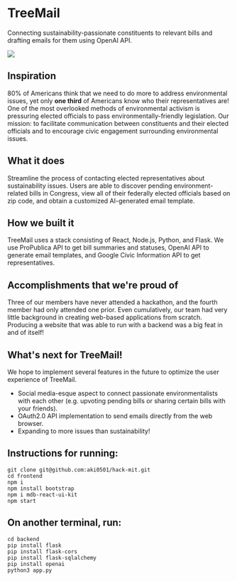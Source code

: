# TreeMail
Connecting sustainability-passionate constituents to relevant bills and drafting emails for them using OpenAI API.

![](./src/images/tree.svg)

## Inspiration
80% of Americans think that we need to do more to address environmental issues, yet only **one third** 
of Americans know who their representatives are! One of the most overlooked methods of environmental activism is pressuring elected officials to pass environmentally-friendly legislation. Our mission: to facilitate communication between constituents and their elected officials and to encourage civic engagement surrounding environmental issues.

## What it does
Streamline the process of contacting elected representatives about sustainability issues. Users are able to discover pending environment-related bills in Congress, view all of their federally elected officials based on zip code, and obtain a customized AI-generated email template.

## How we built it
TreeMail uses a stack consisting of React, Node.js, Python, and Flask. We use ProPublica API to get bill summaries and statuses, OpenAI API to generate email templates, and Google Civic Information API to get representatives.

## Accomplishments that we're proud of
Three of our members have never attended a hackathon, and the fourth member had only attended one prior. Even cumulatively, our team had very little background in creating web-based applications from scratch. Producing a website that was able to run with a backend was a big feat in and of itself!

## What's next for TreeMail!
We hope to implement several features in the future to optimize the user experience of TreeMail. 
 - Social media-esque aspect to connect passionate environmentalists with each other (e.g. upvoting pending bills or sharing certain bills with your friends).
 - OAuth2.0 API implementation to send emails directly from the web browser.
 - Expanding to more issues than sustainability!


## Instructions for running:
```
git clone git@github.com:aki0501/hack-mit.git
cd frontend
npm i
npm install bootstrap
npm i mdb-react-ui-kit
npm start

```

## On another terminal, run:
```
cd backend
pip install flask
pip install flask-cors
pip install flask-sqlalchemy
pip install openai
python3 app.py
```


